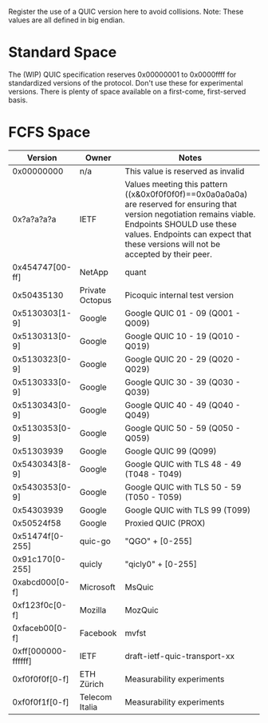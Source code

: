 Register the use of a QUIC version here to avoid collisions. Note: These values are all defined in big endian.

# Standard Space

The (WIP) QUIC specification reserves 0x00000001 to 0x0000ffff for standardized versions of the protocol. Don't use these for experimental versions. There is plenty of space available on a first-come, first-served basis.

# FCFS Space

| Version | Owner | Notes |
|---------|-------|-------|
| 0x00000000 | n/a | This value is reserved as invalid |
| 0x?a?a?a?a | IETF | Values meeting this pattern ((x&0x0f0f0f0f)==0x0a0a0a0a) are reserved for ensuring that version negotiation remains viable.  Endpoints SHOULD use these values.  Endpoints can expect that these versions will not be accepted by their peer. |
| 0x454747[00-ff]| NetApp | quant | 
| 0x50435130     | Private Octopus | Picoquic internal test version | 
| 0x5130303[1-9] | Google | Google QUIC 01 - 09 (Q001 - Q009) |
| 0x5130313[0-9] | Google | Google QUIC 10 - 19 (Q010 - Q019) |
| 0x5130323[0-9] | Google | Google QUIC 20 - 29 (Q020 - Q029) |
| 0x5130333[0-9] | Google | Google QUIC 30 - 39 (Q030 - Q039) |
| 0x5130343[0-9] | Google | Google QUIC 40 - 49 (Q040 - Q049) |
| 0x5130353[0-9] | Google | Google QUIC 50 - 59 (Q050 - Q059) |
| 0x51303939 | Google | Google QUIC 99 (Q099) |
| 0x5430343[8-9] | Google | Google QUIC with TLS 48 - 49 (T048 - T049) |
| 0x5430353[0-9] | Google | Google QUIC with TLS 50 - 59 (T050 - T059) |
| 0x54303939 | Google | Google QUIC with TLS 99 (T099) |
| 0x50524f58 | Google | Proxied QUIC (PROX) |
| 0x51474f[0-255] | quic-go | "QGO" + [0-255]
| 0x91c170[0-255] | quicly | "qicly0" + [0-255] |
| 0xabcd000[0-f] | Microsoft | MsQuic |
| 0xf123f0c[0-f] | Mozilla | MozQuic |
| 0xfaceb00[0-f] | Facebook | mvfst |
| 0xff[000000-ffffff] | IETF | draft-ietf-quic-transport-xx |
| 0xf0f0f0f[0-f] | ETH Zürich | Measurability experiments |
| 0xf0f0f1f[0-f] | Telecom Italia | Measurability experiments |